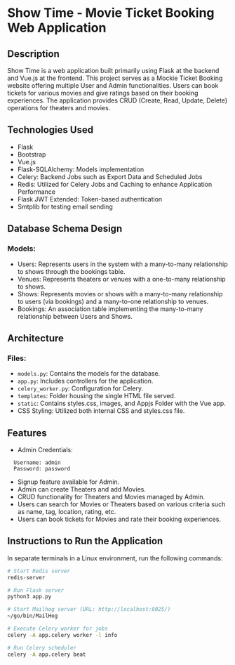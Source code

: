# Show Time - Movie Ticket Booking Web Application

## Description

Show Time is a web application built primarily using Flask at the backend and Vue.js at the frontend. This project serves as a Mockie Ticket Booking website offering multiple User and Admin functionalities. Users can book tickets for various movies and give ratings based on their booking experiences. The application provides CRUD (Create, Read, Update, Delete) operations for theaters and movies.

## Technologies Used

- Flask
- Bootstrap
- Vue.js
- Flask-SQLAlchemy: Models implementation
- Celery: Backend Jobs such as Export Data and Scheduled Jobs
- Redis: Utilized for Celery Jobs and Caching to enhance Application Performance
- Flask JWT Extended: Token-based authentication
- Smtplib for testing email sending

## Database Schema Design

### Models:

- Users: Represents users in the system with a many-to-many relationship to shows through the bookings table.
- Venues: Represents theaters or venues with a one-to-many relationship to shows.
- Shows: Represents movies or shows with a many-to-many relationship to users (via bookings) and a many-to-one relationship to venues.
- Bookings: An association table implementing the many-to-many relationship between Users and Shows.

## Architecture

### Files:

- `models.py`: Contains the models for the database.
- `app.py`: Includes controllers for the application.
- `celery_worker.py`: Configuration for Celery.
- `templates`: Folder housing the single HTML file served.
- `static`: Contains styles.css, images, and Appjs Folder with the Vue app.
- CSS Styling: Utilized both internal CSS and styles.css file.

## Features

- Admin Credentials:

```
  Username: admin
  Password: password
```

- Signup feature available for Admin.
- Admin can create Theaters and add Movies.
- CRUD functionality for Theaters and Movies managed by Admin.
- Users can search for Movies or Theaters based on various criteria such as name, tag, location, rating, etc.
- Users can book tickets for Movies and rate their booking experiences.

## Instructions to Run the Application

In separate terminals in a Linux environment, run the following commands:

```bash
# Start Redis server
redis-server

# Run Flask server
python3 app.py

# Start Mailhog server (URL: http://localhost:8025/)
~/go/bin/MailHog

# Execute Celery worker for jobs
celery -A app.celery worker -l info

# Run Celery scheduler
celery -A app.celery beat
```

